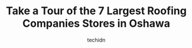 ---
layout: ampstory
image: https://i0.wp.com/www.auto.or.id/wp-content/uploads/2023/06/turnbull-roofing-renovations-ltd-0-oshawa-1686324450.jpeg?resize=640,853
author: techidn
featured: false
description: Oshawa, Ontario, Canada is a haven for Roofing Companies enthusiasts, boasting an impressive array of 7 top-notch establishments. Whether youre a seasoned connoisseur or simply curious to e
title: Take a Tour of the 7 Largest Roofing Companies Stores in Oshawa
cover:
   title: Take a Tour of the 7 Largest Roofing Companies Stores in Oshawa
   subtitle: AUTO.OR.ID
   background: https://www.auto.or.id/wp-content/uploads/2023/06/turnbull-roofing-renovations-ltd-0-oshawa-1686324450.jpeg

pages: 
 - layout: thirds
   top: <h1>#1 Logik Roofing & Insulation Oshawa</h1>
   bottom: "<p>Among other companies, I had contacted Logik roofing too for quote after house inspection. Mason stretched his time and came over to house for checking/providing quote on</p>"
   background: https://www.auto.or.id/wp-content/uploads/2023/06/turnbull-roofing-renovations-ltd-1-oshawa-1686324452.jpeg
   backgroundblur: true
 - layout: thirds
   top: <h1>#2 Dryhome Roofing</h1>
   bottom: "<p>74 King St W, Oshawa, ON L1H 1A6, Canada</p>"
   background: https://www.auto.or.id/wp-content/uploads/2023/06/turnbull-roofing-renovations-ltd-2-oshawa-1686324453.jpeg
   cta:
      link: https://www.auto.or.id/take-a-tour-of-the-7-largest-roofing-companies-stores-in-oshawa/
      text: Take a Tour of the 7 Largest Roofing Companies Stores in Oshawa
 - layout: thirds
   top: <h1>#3 Turnbull Roofing & Renovations Ltd</h1>
   bottom: "<p>1115 Wentworth St W C2, Oshawa, ON L1J 8P7, Canada</p>"
   background: https://images.unsplash.com/photo-1471479917193-f00955256257?ixlib=rb-4.0.3&ixid=MnwxMjA3fDB8MHxwaG90by1wYWdlfHx8fGVufDB8fHx8&auto=format&fit=crop&w=640&h=853&q=80
   cta:
      link: https://www.auto.or.id/take-a-tour-of-the-7-largest-roofing-companies-stores-in-oshawa/
      text: Take a Tour of the 7 Largest Roofing Companies Stores in Oshawa
 - layout: thirds
   top: <h1>#4 Over The Top - Roofing & Repairs</h1>
   bottom: "<p>805 Sylvia St, Oshawa, ON L1H 5M5, Canada</p>"
   background: https://images.unsplash.com/photo-1572017932228-99087d0489c2?ixlib=rb-4.0.3&ixid=MnwxMjA3fDB8MHxwaG90by1wYWdlfHx8fGVufDB8fHx8&auto=format&fit=crop&w=640&h=853&q=80
   cta:
      link: https://www.auto.or.id/take-a-tour-of-the-7-largest-roofing-companies-stores-in-oshawa/
      text: Take a Tour of the 7 Largest Roofing Companies Stores in Oshawa
 - layout: thirds
   top: <h1>#5 Blackbird Roofing</h1>
   bottom: "<p>485 Tennyson Ct, Oshawa, ON L1K 3K8, Canada</p>"
   background: https://images.unsplash.com/photo-1511919884226-fd3cad34687c?ixlib=rb-4.0.3&ixid=MnwxMjA3fDB8MHxwaG90by1wYWdlfHx8fGVufDB8fHx8&auto=format&fit=crop&w=640&h=853&q=80
   cta:
      link: https://www.auto.or.id/take-a-tour-of-the-7-largest-roofing-companies-stores-in-oshawa/
      text: Take a Tour of the 7 Largest Roofing Companies Stores in Oshawa
 - layout: thirds
   top: <h1>#6 Colins Roofing & Eavestrough</h1>
   bottom: "<p>203 Hibbert Ave, Oshawa, ON L1J 1V4, Canada</p>"
   background: https://images.unsplash.com/photo-1568616389647-1ca300610d99?ixlib=rb-4.0.3&ixid=MnwxMjA3fDB8MHxwaG90by1wYWdlfHx8fGVufDB8fHx8&auto=format&fit=crop&w=640&h=853&q=80
   cta:
      link: https://www.auto.or.id/take-a-tour-of-the-7-largest-roofing-companies-stores-in-oshawa/
      text: Take a Tour of the 7 Largest Roofing Companies Stores in Oshawa
 - layout: thirds
   top: <h1>#7 King Street Roofing</h1>
   bottom: "<p>539 King St E, Oshawa, ON L1H 1G2, Canada</p>"
   background: https://images.unsplash.com/photo-1632275232150-428816910c50?ixlib=rb-4.0.3&ixid=MnwxMjA3fDB8MHxwaG90by1wYWdlfHx8fGVufDB8fHx8&auto=format&fit=crop&w=640&h=853&q=80
   cta:
      link: https://www.auto.or.id/take-a-tour-of-the-7-largest-roofing-companies-stores-in-oshawa/
      text: Take a Tour of the 7 Largest Roofing Companies Stores in Oshawa
 - layout: thirds
   middle: Continue reading...
   background: https://images.unsplash.com/photo-1629935252276-2e9267f778a1?ixlib=rb-4.0.3&ixid=MnwxMjA3fDB8MHxwaG90by1wYWdlfHx8fGVufDB8fHx8&auto=format&fit=crop&w=640&h=853&q=80
   cta:
      link: https://www.auto.or.id/take-a-tour-of-the-7-largest-roofing-companies-stores-in-oshawa/
      text: Take a Tour of the 7 Largest Roofing Companies Stores in Oshawa

---
